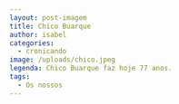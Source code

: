 ```yaml
---
layout: post-imagem
title: Chico Buarque
author: isabel
categories:
  - cronicando
image: /uploads/chico.jpeg
legenda: Chico Buarque faz hoje 77 anos.
tags:
  - Os nossos
---
```

